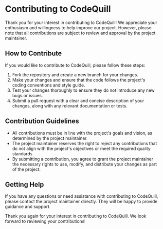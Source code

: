 # Contributing to CodeQuill

Thank you for your interest in contributing to CodeQuill! We appreciate your enthusiasm and willingness to help improve our project. However, please note that all contributions are subject to review and approval by the project maintainer.

## How to Contribute

If you would like to contribute to CodeQuill, please follow these steps:

1. Fork the repository and create a new branch for your changes.
2. Make your changes and ensure that the code follows the project's coding conventions and style guide.
3. Test your changes thoroughly to ensure they do not introduce any new bugs or issues.
4. Submit a pull request with a clear and concise description of your changes, along with any relevant documentation or tests.

## Contribution Guidelines

- All contributions must be in line with the project's goals and vision, as determined by the project maintainer.
- The project maintainer reserves the right to reject any contributions that do not align with the project's objectives or meet the required quality standards.
- By submitting a contribution, you agree to grant the project maintainer the necessary rights to use, modify, and distribute your changes as part of the project.

## Getting Help

If you have any questions or need assistance with contributing to CodeQuill, please contact the project maintainer directly. They will be happy to provide guidance and support.

Thank you again for your interest in contributing to CodeQuill. We look forward to reviewing your contributions!
